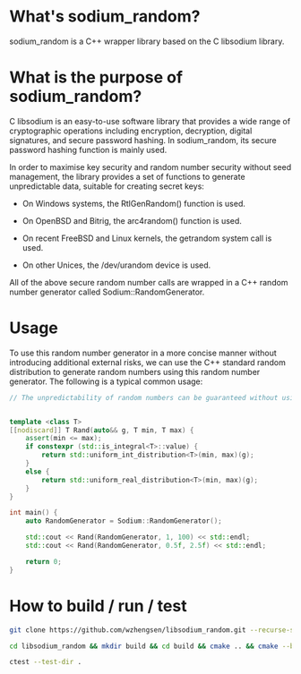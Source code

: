 # What's sodium_random?
sodium_random is a C++ wrapper library based on the C libsodium library.

# What is the purpose of sodium_random?
C libsodium is an easy-to-use software library that provides a wide range of cryptographic operations including encryption, decryption, digital signatures, and secure password hashing. In sodium_random, its secure password hashing function is mainly used.

In order to maximise key security and random number security without seed management, the library provides a set of functions to generate unpredictable data, suitable for creating secret keys:

* On Windows systems, the RtlGenRandom() function is used.

* On OpenBSD and Bitrig, the arc4random() function is used.

* On recent FreeBSD and Linux kernels, the getrandom system call is used.

* On other Unices, the /dev/urandom device is used.

All of the above secure random number calls are wrapped in a C++ random number generator called Sodium::RandomGenerator.

# Usage
To use this random number generator in a more concise manner without introducing additional external risks, we can use the C++ standard random distribution to generate random numbers using this random number generator. The following is a typical common usage:

```c++
// The unpredictability of random numbers can be guaranteed without using random seeds.


template <class T>
[[nodiscard]] T Rand(auto&& g, T min, T max) {
    assert(min <= max);
    if constexpr (std::is_integral<T>::value) {
        return std::uniform_int_distribution<T>(min, max)(g);
    }
    else {
        return std::uniform_real_distribution<T>(min, max)(g);
    }
}

int main() {
    auto RandomGenerator = Sodium::RandomGenerator();

    std::cout << Rand(RandomGenerator, 1, 100) << std::endl;
    std::cout << Rand(RandomGenerator, 0.5f, 2.5f) << std::endl;

    return 0;
}
```

# How to build / run / test
```bash
git clone https://github.com/wzhengsen/libsodium_random.git --recurse-submodules --recursive

cd libsodium_random && mkdir build && cd build && cmake .. && cmake --build .

ctest --test-dir .
```